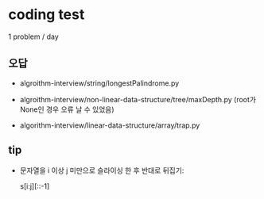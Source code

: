 # coding test

1 problem / day

## 오답

- algroithm-interview/string/longestPalindrome.py

- algroithm-interview/non-linear-data-structure/tree/maxDepth.py (root가 None인 경우 오류 날 수 있었음)

- algorithm-interview/linear-data-structure/array/trap.py

## tip

- 문자열을 i 이상 j 미만으로 슬라이싱 한 후 반대로 뒤집기:

  s[i:j][::-1]
